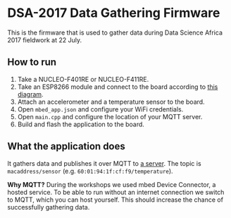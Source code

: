 # DSA-2017 Data Gathering Firmware

This is the firmware that is used to gather data during Data Science Africa 2017 fieldwork at 22 July.

## How to run

1. Take a NUCLEO-F401RE or NUCLEO-F411RE.
1. Take an ESP8266 module and connect to the board according to [this diagram](https://github.com/ARMmbed/dsa-2017/blob/1e797dfd75ebafd136f4849019b7b6c3105d2c3a/instructions.md#wiring).
1. Attach an accelerometer and a temperature sensor to the board.
1. Open ``mbed_app.json`` and configure your WiFi credentials.
1. Open ``main.cpp`` and configure the location of your MQTT server.
1. Build and flash the application to the board.

## What the application does

It gathers data and publishes it over MQTT to [a server](https://github.com/janjongboom/dsa2017-fieldwork-fw). The topic is `macaddress/sensor` (e.g. `60:01:94:1f:cf:f9/temperature`).

**Why MQTT?** During the workshops we used mbed Device Connector, a hosted service. To be able to run without an internet connection we switch to MQTT, which you can host yourself. This should increase the chance of successfully gathering data.
